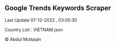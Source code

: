 

## Google Trends Keywords Scraper 
 
Last Update 07-12-2022 , 03:05:30

Country List :
VIETNAM.json



© Abdul Muttaqin 
